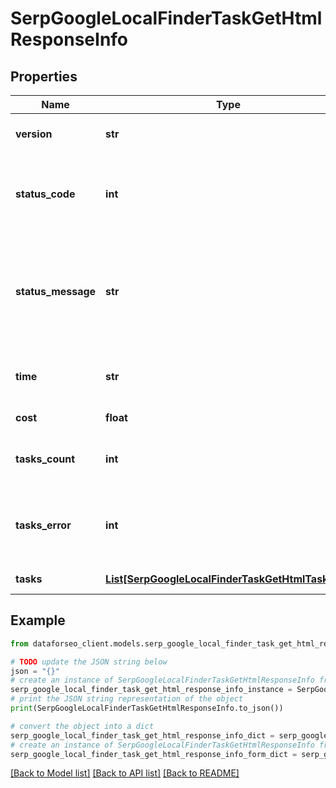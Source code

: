 # SerpGoogleLocalFinderTaskGetHtmlResponseInfo


## Properties

Name | Type | Description | Notes
------------ | ------------- | ------------- | -------------
**version** | **str** | the current version of the API | [optional] 
**status_code** | **int** | general status code you can find the full list of the response codes here | [optional] 
**status_message** | **str** | general informational message you can find the full list of general informational messages here | [optional] 
**time** | **str** | total execution time, seconds | [optional] 
**cost** | **float** | total tasks cost, USD | [optional] 
**tasks_count** | **int** | the number of tasks in the tasks array | [optional] 
**tasks_error** | **int** | the number of tasks in the tasks array returned with an error | [optional] 
**tasks** | [**List[SerpGoogleLocalFinderTaskGetHtmlTaskInfo]**](SerpGoogleLocalFinderTaskGetHtmlTaskInfo.md) | array of tasks | [optional] 

## Example

```python
from dataforseo_client.models.serp_google_local_finder_task_get_html_response_info import SerpGoogleLocalFinderTaskGetHtmlResponseInfo

# TODO update the JSON string below
json = "{}"
# create an instance of SerpGoogleLocalFinderTaskGetHtmlResponseInfo from a JSON string
serp_google_local_finder_task_get_html_response_info_instance = SerpGoogleLocalFinderTaskGetHtmlResponseInfo.from_json(json)
# print the JSON string representation of the object
print(SerpGoogleLocalFinderTaskGetHtmlResponseInfo.to_json())

# convert the object into a dict
serp_google_local_finder_task_get_html_response_info_dict = serp_google_local_finder_task_get_html_response_info_instance.to_dict()
# create an instance of SerpGoogleLocalFinderTaskGetHtmlResponseInfo from a dict
serp_google_local_finder_task_get_html_response_info_form_dict = serp_google_local_finder_task_get_html_response_info.from_dict(serp_google_local_finder_task_get_html_response_info_dict)
```
[[Back to Model list]](../README.md#documentation-for-models) [[Back to API list]](../README.md#documentation-for-api-endpoints) [[Back to README]](../README.md)



